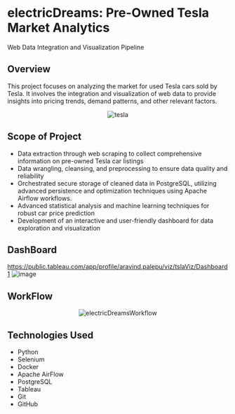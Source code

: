 # electricDreams: Pre-Owned Tesla Market Analytics
Web Data Integration and Visualization Pipeline

## Overview
This project focuses on analyzing the market for used Tesla cars sold by Tesla. It involves the integration and visualization of web data to provide insights into pricing trends, demand patterns, and other relevant factors.

<div align="center">
  <img src="https://github.com/rajaravindp/electricDreams/assets/118573661/5bab2bde-e709-4186-a545-3997522f2007" alt="tesla" />
</div>

## Scope of Project
- Data extraction through web scraping to collect comprehensive information on pre-owned Tesla car listings
- Data wrangling, cleansing, and preprocessing to ensure data quality and reliability
- Orchestrated secure storage of cleaned data in PostgreSQL, utilizing advanced persistence and optimization techniques using Apache Airflow workflows.
- Advanced statistical analysis and machine learning techniques for robust car price prediction
- Development of an interactive and user-friendly dashboard for data exploration and visualization

## DashBoard
https://public.tableau.com/app/profile/aravind.palepu/viz/tslaViz/Dashboard1
![image](https://github.com/rajaravindp/electricDreams/assets/118573661/894b6bd9-6dad-44e4-ae34-8a9450315572)

## WorkFlow
<div align="center">
  <img src="https://github.com/rajaravindp/electricDreams/assets/118573661/5c91c5ab-f459-49ad-b88e-08049905e358" alt="electricDreamsWorkflow" />
</div>



## Technologies Used
- Python
- Selenium
- Docker
- Apache AirFlow
- PostgreSQL
- Tableau
- Git
- GitHub
